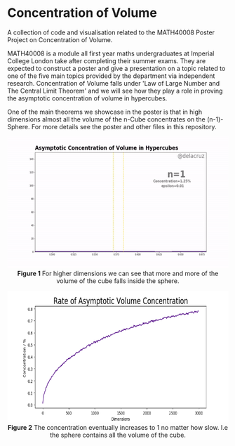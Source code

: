 # Concentration of Volume
A collection of code and visualisation related to the MATH40008 Poster Project on Concentration of Volume. 

MATH40008 is a module all first year maths undergraduates at Imperial College London take after completing their summer exams. They are expected to construct a poster and give a presentation on a topic related to one of the five main topics provided by the department via independent research. Concentration of Volume falls under 'Law of Large Number and The Central Limit Theorem' and we will see how they play a role in proving the asymptotic concentration of volume in hypercubes.

One of the main theorems we showcase in the poster is that in high dimensions almost all the volume of the n-Cube concentrates on the (n-1)- Sphere. For more details see the poster and other files in this repository.

<p align="center">
  <img width="600" height="300" src=hypercube_conc_hist.gif>
  <caption><b>Figure 1</b> For higher dimensions we can see that more and more of the volume of the cube falls inside the sphere.</caption>
</p>

<p align="center">
  <img width="600" height="300" src=rate_conc_graph.png>
  <caption><b>Figure 2</b> The concentration eventually increases to 1 no matter how slow. I.e the sphere contains all the volume of the cube. </caption>
</p>
